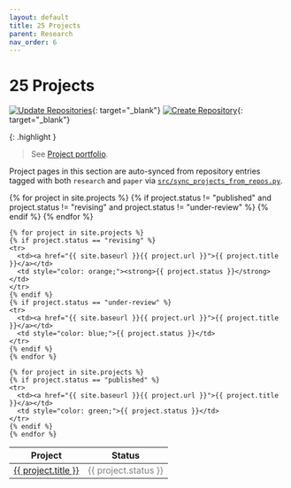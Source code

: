 ```yaml
---
layout: default
title: 25 Projects
parent: Research
nav_order: 6
---
```


# 25 Projects

[![Update Repositories](https://github.com/digital-work-lab/handbook/actions/workflows/update_repositories.yaml/badge.svg)](https://github.com/digital-work-lab/handbook/actions/workflows/update_repositories.yaml){: target="_blank"} [![Create Repository](https://img.shields.io/badge/Create-New%20Repository-blue)](https://github.com/organizations/digital-work-lab/repositories/new){: target="_blank"}

{: .highlight }
> See [Project portfolio](25-projects-gantt).

Project pages in this section are auto-synced from repository entries tagged
with both `research` and `paper` via
[`src/sync_projects_from_repos.py`](https://github.com/digital-work-lab/handbook/blob/main/src/sync_projects_from_repos.py).

<table>
  <thead>
    <tr>
      <th>Project</th>
      <th>Status</th>
    </tr>
  </thead>
  <tbody>
    {% for project in site.projects %}
    {% if project.status != "published" and project.status != "revising" and project.status != "under-review" %}
    <tr>
      <td><a href="{{ site.baseurl }}{{ project.url }}">{{ project.title }}</a></td>
      <td style="color: gray;">{{ project.status }}</td>
    </tr>
    {% endif %}
    {% endfor %}

    {% for project in site.projects %}
    {% if project.status == "revising" %}
    <tr>
      <td><a href="{{ site.baseurl }}{{ project.url }}">{{ project.title }}</a></td>
      <td style="color: orange;"><strong>{{ project.status }}</strong></td>
    </tr>
    {% endif %}
    {% if project.status == "under-review" %}
    <tr>
      <td><a href="{{ site.baseurl }}{{ project.url }}">{{ project.title }}</a></td>
      <td style="color: blue;">{{ project.status }}</td>
    </tr>
    {% endif %}
    {% endfor %}

    {% for project in site.projects %}
    {% if project.status == "published" %}
    <tr>
      <td><a href="{{ site.baseurl }}{{ project.url }}">{{ project.title }}</a></td>
      <td style="color: green;">{{ project.status }}</td>
    </tr>
    {% endif %}
    {% endfor %}
  </tbody>
</table>
